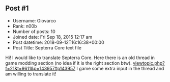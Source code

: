 ## Post #1
- Username: Giovarco
- Rank: n00b
- Number of posts: 10
- Joined date: Fri Sep 18, 2015 12:17 am
- Post datetime: 2018-09-12T16:16:38+00:00
- Post Title: Septerra Core text file

Hi! I would like to translate Septerra Core. Here there is an old thread in game modding section (no idea if it is the right section btw).  [viewtopic.php?f=21&t=9611&p=143957#p143957](http://forum.xentax.com/viewtopic.php?f=21&t=9611&p=143957#p143957) I game some extra input in the thread and am willing to translate it!
